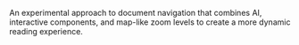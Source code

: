 An experimental approach to document navigation that combines AI, interactive components, and map-like zoom levels to create a more dynamic reading experience.
